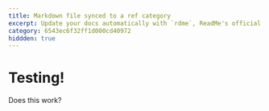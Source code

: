 ```yaml
---
title: Markdown file synced to a ref category
excerpt: Update your docs automatically with `rdme`, ReadMe's official CLI and GitHub Action!
category: 6543ec6f32ff1d000cd40972
hiddden: true
---
```


# Testing!

Does this work?
